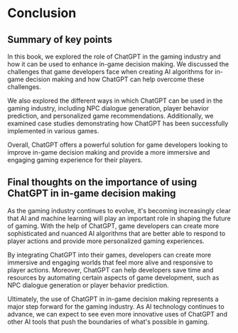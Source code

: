 # Conclusion

Summary of key points
---------------------

In this book, we explored the role of ChatGPT in the gaming industry and how it can be used to enhance in-game decision making. We discussed the challenges that game developers face when creating AI algorithms for in-game decision making and how ChatGPT can help overcome these challenges.

We also explored the different ways in which ChatGPT can be used in the gaming industry, including NPC dialogue generation, player behavior prediction, and personalized game recommendations. Additionally, we examined case studies demonstrating how ChatGPT has been successfully implemented in various games.

Overall, ChatGPT offers a powerful solution for game developers looking to improve in-game decision making and provide a more immersive and engaging gaming experience for their players.

Final thoughts on the importance of using ChatGPT in in-game decision making
----------------------------------------------------------------------------

As the gaming industry continues to evolve, it's becoming increasingly clear that AI and machine learning will play an important role in shaping the future of gaming. With the help of ChatGPT, game developers can create more sophisticated and nuanced AI algorithms that are better able to respond to player actions and provide more personalized gaming experiences.

By integrating ChatGPT into their games, developers can create more immersive and engaging worlds that feel more alive and responsive to player actions. Moreover, ChatGPT can help developers save time and resources by automating certain aspects of game development, such as NPC dialogue generation or player behavior prediction.

Ultimately, the use of ChatGPT in in-game decision making represents a major step forward for the gaming industry. As AI technology continues to advance, we can expect to see even more innovative uses of ChatGPT and other AI tools that push the boundaries of what's possible in gaming.